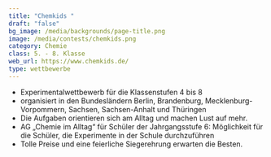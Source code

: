 ```yaml
---
title: "Chemkids "
draft: "false"
bg_image: /media/backgrounds/page-title.png
image: /media/contests/chemkids.png
category: Chemie
class: 5. - 8. Klasse
web_url: https://www.chemkids.de/
type: wettbewerbe
---
```

- Experimentalwettbewerb für die Klassenstufen 4 bis 8
- organisiert in den Bundesländern Berlin, Brandenburg, Mecklenburg-Vorpommern,
Sachsen, Sachsen-Anhalt und Thüringen
- Die Aufgaben orientieren sich am Alltag und machen Lust auf mehr.
- AG „Chemie im Alltag“ für Schüler der Jahrgangsstufe 6:
Möglichkeit für die Schüler, die Experimente in der Schule durchzuführen
- Tolle Preise und eine feierliche Siegerehrung erwarten die Besten.
